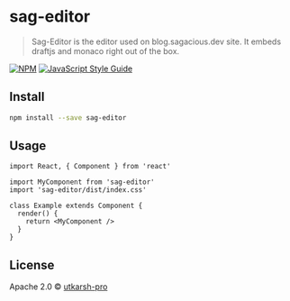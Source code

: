 # sag-editor

> Sag-Editor is the editor used on blog.sagacious.dev site. It embeds draftjs and monaco right out of the box.

[![NPM](https://img.shields.io/npm/v/sag-editor.svg)](https://www.npmjs.com/package/sag-editor) [![JavaScript Style Guide](https://img.shields.io/badge/code_style-standard-brightgreen.svg)](https://standardjs.com)

## Install

```bash
npm install --save sag-editor
```

## Usage

```tsx
import React, { Component } from 'react'

import MyComponent from 'sag-editor'
import 'sag-editor/dist/index.css'

class Example extends Component {
  render() {
    return <MyComponent />
  }
}
```

## License

Apache 2.0 © [utkarsh-pro](https://github.com/utkarsh-pro)
